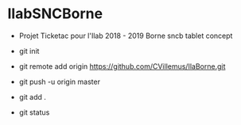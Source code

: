 # IlabSNCBorne 
- Projet Ticketac pour l'Ilab 2018 - 2019 Borne sncb tablet concept  
- git init 
- git remote add origin https://github.com/CVillemus/IlaBorne.git

- git push -u origin master

- git add .
- git status
